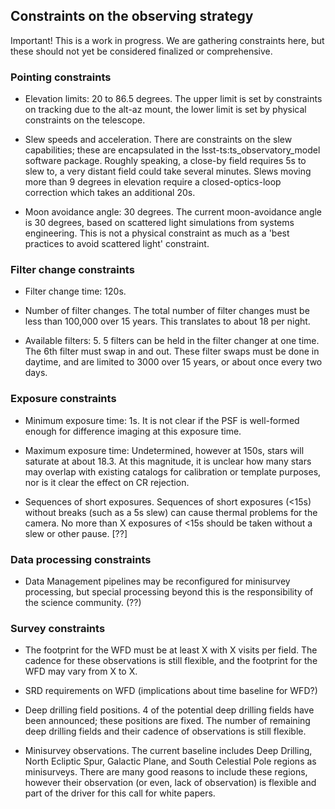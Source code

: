 ## Constraints on the observing strategy ##

Important! This is a work in progress. We are gathering constraints here, but these should not yet be considered finalized or comprehensive.


### Pointing constraints ###

- Elevation limits: 20 to 86.5 degrees.
The upper limit is set by constraints on tracking due to the alt-az mount, the lower limit is set by physical constraints on the telescope.

- Slew speeds and acceleration.
There are constraints on the slew capabilities; these are encapsulated in the lsst-ts:ts_observatory_model software package. Roughly speaking, a close-by field requires 5s to slew to, a very distant field could take several minutes. Slews moving more than 9 degrees in elevation require a closed-optics-loop correction which takes an additional 20s.

- Moon avoidance angle: 30 degrees.
The current moon-avoidance angle is 30 degrees, based on scattered light simulations from systems engineering.
This is not a physical constraint as much as a 'best practices to avoid scattered light' constraint.

### Filter change constraints ###

- Filter change time: 120s.

- Number of filter changes.
The total number of filter changes must be less than 100,000 over 15 years. This translates to about 18 per night.

- Available filters: 5.
5 filters can be held in the filter changer at one time. The 6th filter must swap in and out. These filter swaps must be done in daytime, and are limited to 3000 over 15 years, or about once every two days.


### Exposure constraints ###

- Minimum exposure time: 1s. It is not clear if the PSF is well-formed enough for difference imaging at this exposure time.

- Maximum exposure time: Undetermined, however at 150s, stars will saturate at about 18.3. At this magnitude, it is unclear how many stars may overlap with existing catalogs for calibration or template purposes, nor is it clear the effect on CR rejection.

- Sequences of short exposures.
Sequences of short exposures (<15s) without breaks (such as a 5s slew) can cause thermal problems for the camera. No more than X exposures of <15s should be taken without a slew or other pause. [??]


### Data processing constraints ###

- Data Management pipelines may be reconfigured for minisurvey processing, but special processing beyond this is the responsibility of the science community. (??)


### Survey constraints ###

- The footprint for the WFD must be at least X with X visits per field. The cadence for these observations is still flexible, and the footprint for the WFD may vary from X to X.

- SRD requirements on WFD (implications about time baseline for WFD?)

- Deep drilling field positions.
4 of the potential deep drilling fields have been announced; these positions are fixed. The number of remaining deep drilling fields and their cadence of observations is still flexible.

- Minisurvey observations.
The current baseline includes Deep Drilling, North Ecliptic Spur, Galactic Plane, and South Celestial Pole regions as minisurveys. There are many good reasons to include these regions, however their observation (or even, lack of observation) is flexible and part of the driver for this call for white papers.